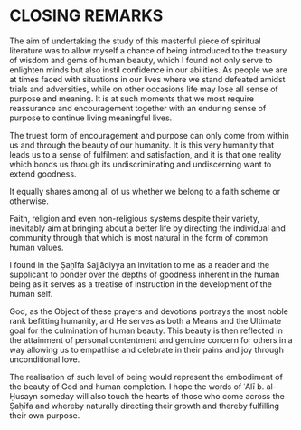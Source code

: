 CLOSING REMARKS
===============

The aim of undertaking the study of this masterful piece of spiritual
literature was to allow myself a chance of being introduced to the
treasury of wisdom and gems of human beauty, which I found not only
serve to enlighten minds but also instil confidence in our abilities. As
people we are at times faced with situations in our lives where we stand
defeated amidst trials and adversities, while on other occasions life
may lose all sense of purpose and meaning. It is at such moments that we
most require reassurance and encouragement together with an enduring
sense of purpose to continue living meaningful lives.

The truest form of encouragement and purpose can only come from within
us and through the beauty of our humanity. It is this very humanity that
leads us to a sense of fulfilment and satisfaction, and it is that one
reality which bonds us through its undiscriminating and undiscerning
want to extend goodness.

It equally shares among all of us whether we belong to a faith scheme or
otherwise.

Faith, religion and even non-religious systems despite their variety,
inevitably aim at bringing about a better life by directing the
individual and community through that which is most natural in the form
of common human values.

I found in the Ṣaḥīfa Sajjādiyya an invitation to me as a reader and the
supplicant to ponder over the depths of goodness inherent in the human
being as it serves as a treatise of instruction in the development of
the human self.

God, as the Object of these prayers and devotions portrays the most
noble rank befitting humanity, and He serves as both a Means and the
Ultimate goal for the culmination of human beauty. This beauty is then
reflected in the attainment of personal contentment and genuine concern
for others in a way allowing us to empathise and celebrate in their
pains and joy through unconditional love.

The realisation of such level of being would represent the embodiment of
the beauty of God and human completion. I hope the words of ʿAlī b.
al-Ḥusayn someday will also touch the hearts of those who come across
the Ṣaḥīfa and whereby naturally directing their growth and thereby
fulfilling their own purpose.


